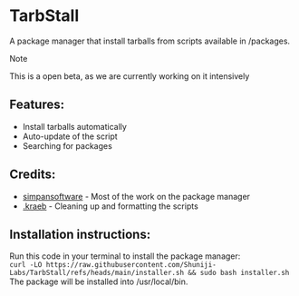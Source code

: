 # TarbStall
A package manager that install tarballs from scripts available in /packages.
> [!NOTE]
> This is a open beta, as we are currently working on it intensively

## Features:
- Install tarballs automatically
- Auto-update of the script
- Searching for packages

## Credits:
- [simpansoftware](https://discord.com/users/1001820177731686500) - Most of the work on the package manager
- [.kraeb](https://discord.com/users/721608676783423499) - Cleaning up and formatting the scripts

## Installation instructions:
Run this code in your terminal to install the package manager:\
`curl -LO https://raw.githubusercontent.com/Shuniji-Labs/TarbStall/refs/heads/main/installer.sh && sudo bash installer.sh`\
The package will be installed into /usr/local/bin.
